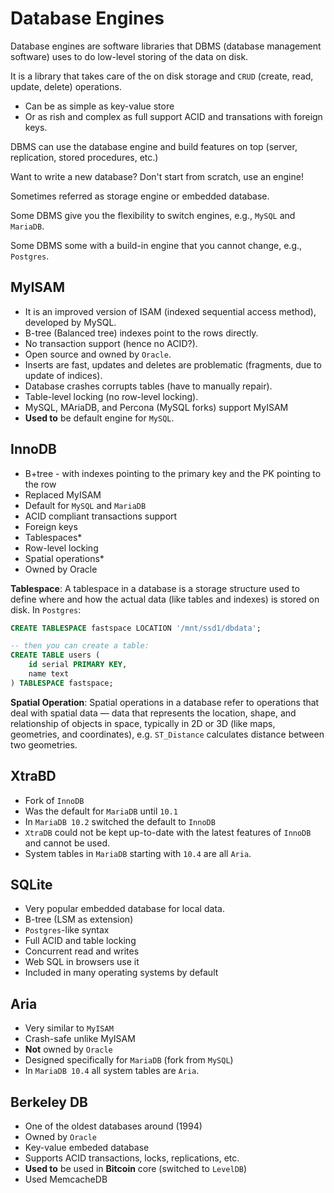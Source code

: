 # Database Engines

Database engines are software libraries that DBMS (database management software) uses to do low-level storing of the data on disk.

It is a library that takes care of the on disk storage and `CRUD` (create, read, update, delete) operations.
- Can be as simple as key-value store
- Or as rish and complex as full support ACID and transations with foreign keys.

DBMS can use the database engine and build features on top (server, replication, stored procedures, etc.)

Want to write a new database? Don't start from scratch, use an engine!

Sometimes referred as storage engine or embedded database.

Some DBMS give you the flexibility to switch engines, e.g., `MySQL` and `MariaDB`.

Some DBMS some with a build-in engine that you cannot change, e.g., `Postgres`.

## MyISAM

- It is an improved version of ISAM (indexed sequential access method), developed by MySQL.
- B-tree (Balanced tree) indexes point to the rows directly.
- No transaction support (hence no ACID?).
- Open source and owned by `Oracle`.
- Inserts are fast, updates and deletes are problematic (fragments, due to update of indices).
- Database crashes corrupts tables (have to manually repair).
- Table-level locking (no row-level locking).
- MySQL, MAriaDB, and Percona (MySQL forks) support MyISAM
- **Used to** be default engine for `MySQL`.

## InnoDB

- B+tree - with indexes pointing to the primary key and the PK pointing to the row
- Replaced MyISAM
- Default for `MySQL` and `MariaDB`
- ACID compliant transactions support
- Foreign keys
- Tablespaces*
- Row-level locking
- Spatial operations*
- Owned by Oracle

**Tablespace**: A tablespace in a database is a storage structure used to define where and how the actual data (like tables and indexes) is stored on disk. In `Postgres`:

```sql
CREATE TABLESPACE fastspace LOCATION '/mnt/ssd1/dbdata';

-- then you can create a table:
CREATE TABLE users (
    id serial PRIMARY KEY,
    name text
) TABLESPACE fastspace;
```

**Spatial Operation**: Spatial operations in a database refer to operations that deal with spatial data — data that represents the location, shape, and relationship of objects in space, typically in 2D or 3D (like maps, geometries, and coordinates), e.g. `ST_Distance` calculates distance between two geometries.

## XtraBD

- Fork of `InnoDB`
- Was the default for `MariaDB` until `10.1`
- In `MariaDB 10.2` switched the default to `InnoDB`
- `XtraDB` could not be kept up-to-date with the latest features of `InnoDB` and cannot be used.
- System tables in `MariaDB` starting with `10.4` are all `Aria`.

## SQLite

- Very popular embedded database for local data.
- B-tree (LSM as extension)
- `Postgres`-like syntax
- Full ACID and table locking
- Concurrent read and writes
- Web SQL in browsers use it
- Included in many operating systems by default

## Aria

- Very similar to `MyISAM`
- Crash-safe unlike MyISAM
- **Not** owned by `Oracle`
- Designed specifically for `MariaDB` (fork from `MySQL`)
- In `MariaDB 10.4` all system tables are `Aria`.

## Berkeley DB

- One of the oldest databases around (1994)
- Owned by `Oracle`
- Key-value embeded database
- Supports ACID transactions, locks, replications, etc.
- **Used to** be used in **Bitcoin** core (switched to `LevelDB`)
- Used MemcacheDB
